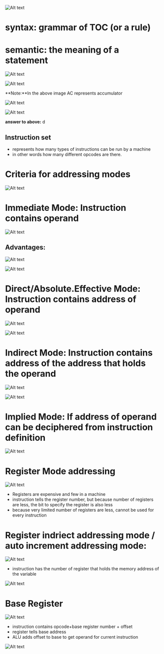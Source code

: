 ![Alt text](image-132.png)

# syntax: grammar of TOC (or a rule)

# semantic: the meaning of a statement

![Alt text](image-133.png)

![Alt text](image-134.png)

**Note:**In the above image AC represents accumulator

![Alt text](image-135.png)

![Alt text](image-136.png)

**answer to above:** d

## Instruction set
- represents how many types of instructions can  be run by a machine
- in other words how many different opcodes are there.


# Criteria for addressing modes
![Alt text](image-145.png)

# Immediate Mode: Instruction contains operand

![Alt text](image-146.png)

## Advantages:

![Alt text](image-147.png)

![Alt text](image-148.png)

# Direct/Absolute.Effective Mode: Instruction contains address of operand

![Alt text](image-150.png)

![Alt text](image-151.png)


# Indirect Mode: Instruction contains address of the address that holds the operand

![Alt text](image-154.png)

![Alt text](image-155.png)

# Implied Mode: If address of operand can be deciphered from instruction definition

![Alt text](image-157.png)

# Register Mode addressing

![Alt text](image-158.png)

- Registers are expensive and few in a machine
- instruction tells the register number, but because number of registers are less, the bit to specify the register is also less
- because very limited number of registers are less, cannot be used for every instruction

# Register indriect addressing mode / auto increment addressing mode:

![Alt text](image-159.png)

 - instruction has the number of register that holds the memory address of the variable

 ![Alt text](image-163.png)


 # Base Register

 ![Alt text](image-165.png)

 - instruction contains opcode+base register number + offset
 - register tells base address
 - ALU adds offset to base to get operand for current instruction

 ![Alt text](image-166.png)